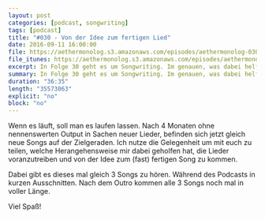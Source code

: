 ```yaml
---
layout: post
categories: [podcast, songwriting]
tags: [podcast]
title: "#030 - Von der Idee zum fertigen Lied"
date: 2016-09-11 16:00:00
file: https://aethermonolog.s3.amazonaws.com/episodes/aethermonolog-030.mp3
file_itunes: https://aethermonolog.s3.amazonaws.com/episodes/aethermonolog-030.m4a
excerpt: In Folge 30 geht es um Songwriting. Im genauen, was dabei helfen kann, von der Idee zum fertigen Song zu kommen. Es gibt Hörbeispiele von 3 Liedern die sich gerade auf der Zielgerade befinden und ich teile mit euch, was mir dabei geholfen hat Fortschritte zu machen.
summary: In Folge 30 geht es um Songwriting. Im genauen, was dabei helfen kann, von der Idee zum fertigen Song zu kommen. Es gibt Hörbeispiele von 3 Liedern die sich gerade auf der Zielgerade befinden und ich teile mit euch, was mir dabei geholfen hat Fortschritte zu machen. Mehr Details zur Sendung findest du auf <a href="http://aethermonolog.de">aethermonolog.de</a>.
duration: "36:35"
length: "35573063"
explicit: "no"
block: "no"
---
```


Wenn es läuft, soll man es laufen lassen. Nach 4 Monaten ohne nennenswerten Output in Sachen neuer Lieder, befinden sich jetzt gleich neue Songs auf der Zielgeraden. Ich nutze die Gelegenheit um mit euch zu teilen, welche Herangehensweise mir dabei geholfen hat, die Lieder voranzutreiben und von der Idee zum (fast) fertigen Song zu kommen.

Dabei gibt es dieses mal gleich 3 Songs zu hören. Während des Podcasts in kurzen Ausschnitten. Nach dem Outro kommen alle 3 Songs noch mal in voller Länge.

Viel Spaß!
